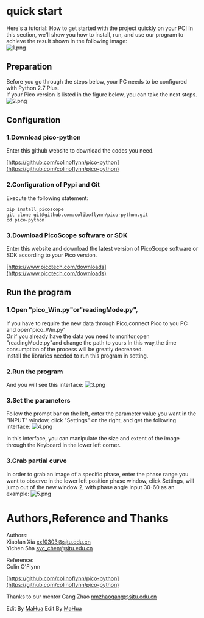 quick start
===========

Here's a tutorial: How to get started with the project quickly on your
PC! In this section, we'll show you how to install, run, and use our
program to achieve the result shown in the following image:\
![1.png](https://i.loli.net/2021/03/12/FAxgiRrN3hlnLJO.png)

Preparation
-----------

Before you go through the steps below, your PC needs to be configured
with Python 2.7 Plus.\
If your Pico version is listed in the figure below, you can take the
next steps. ![2.png](https://i.loli.net/2021/03/12/G69JRKeQAqiDUfE.png)

Configuration
-------------

### 1.Download pico-python

Enter this github website to download the codes you need.

[https://github.com/colinoflynn/pico-python](https://github.com/colinoflynn/pico-python)

### 2.Configuration of Pypi and Git

Execute the following statement:

    pip install picoscope
    git clone git@github.com:coliboflynn/pico-python.git
    cd pico-python

### 3.Download PicoScope software or SDK

Enter this website and download the latest version of PicoScope software
or SDK according to your Pico version.

[https://www.picotech.com/downloads](https://www.picotech.com/downloads)

Run the program
---------------

### 1.Open "pico\_Win.py"or"readingMode.py",

If you have to require the new data through Pico,connect Pico to you PC
and open"pico\_Win.py"\
Or if you already have the data you need to monitor,open
"readingMode.py"and change the path to yours.In this way,the time
consumption of the process will be greatly decreased.\
install the libraries needed to run this program in setting.

### 2.Run the program

And you will see this interface:
![3.png](https://i.loli.net/2021/03/12/Sp1JbUPDrgHsCxT.png)

### 3.Set the parameters

Follow the prompt bar on the left, enter the parameter value you want in
the "INPUT" window, click "Settings" on the right, and get the following
interface: ![4.png](https://i.loli.net/2021/03/12/TRStFhbP9CEzOpd.png)

In this interface, you can manipulate the size and extent of the image
through the Keyboard in the lower left corner.

### 3.Grab partial curve

In order to grab an image of a specific phase, enter the phase range you
want to observe in the lower left position phase window, click Settings,
will jump out of the new window 2, with phase angle input 30-60 as an
example: ![5.png](https://i.loli.net/2021/03/12/AEwsz6ChS9gMcLa.png)

Authors,Reference and Thanks
============================

Authors:\
Xiaofan Xia [xxf0303@sjtu.edu.cn](mailto:xxf0303@sjtu.edu.cn)\
Yichen Sha [syc\_chen@sjtu.edu.cn](mailto:syc_chen@sjtu.edu.cn)

Reference:\
Colin O'Flynn

[https://github.com/colinoflynn/pico-python](https://github.com/colinoflynn/pico-python)

Thanks to our mentor Gang Zhao
[nmzhaogang@sjtu.edu.cn](mailto:nmzhaogang@sjtu.edu.cn)

Edit By [MaHua](http://mahua.jser.me) Edit By
[MaHua](http://mahua.jser.me)
